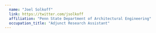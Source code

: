 ```yaml
---
  name: "Joel Solkoff"
  link: https://twitter.com/jsolkoff
  affiliation: "Penn State Department of Architectural Engineering"
  occupation_title: "Adjunct Research Assistant"
---
```

